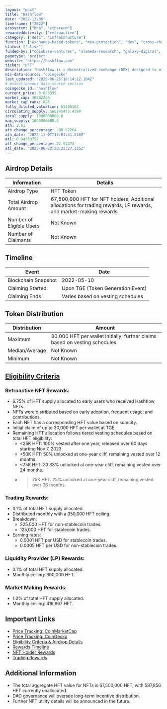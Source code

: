 ```yaml
---
layout: "post"
title: "Hashflow"
date: "2022-11-06"
timeframe: ["2022"]
ecosystem: ["bnb", "ethereum"]
rewardedActivity: ["retroactive"]
category: ["defi", "infrastructure"]
function: ["exchange-based-tokens", "mev-protection", "dex", "cross-chain", "decentralized-finance"]
status: ["alive"]
funded-by: ["coinbase-ventures", "alameda-research", "galaxy-digital", "dragonfly-capital"]
pagetype: "project"
website: "https://hashflow.com"
ticker: "HFT"
description: "Hashflow is a decentralized exchange (DEX) designed to offer zero slippage and MEV-resistant trades."
mis-data-source: "coingecko"
last_updated: "2025-06-25T18:14:22.104Z"
# miscellaneous data source section
coingecko_id: "hashflow"
current_price: 0.053339
market_cap: 30982266
market_cap_rank: 895
fully_diluted_valuation: 53395102
circulating_supply: 580245475.4399
total_supply: 1000000000.0
max_supply: 1000000000.0
ath: 3.61
ath_change_percentage: -98.52264
ath_date: "2022-11-07T13:04:41.540Z"
atl: 0.04339757
atl_change_percentage: 22.94473
atl_date: "2025-06-22T20:22:27.135Z"
---
```


## Airdrop Details

| Information              | Details                                                                                                           |
| ------------------------ | ----------------------------------------------------------------------------------------------------------------- |
| Airdrop Type             | HFT Token                                                                                                         |
| Total Airdrop Amount     | 67,500,000 HFT for NFT holders; Additional allocations for trading rewards, LP rewards, and market-making rewards |
| Number of Eligible Users | Not Known                                                                                                         |
| Number of Claimants      | Not Known                                                                                                         |

## Timeline

| Event               | Date                              |
| ------------------- | --------------------------------- |
| Blockchain Snapshot | 2022-05-10                        |
| Claiming Started    | Upon TGE (Token Generation Event) |
| Claiming Ends       | Varies based on vesting schedules |

## Token Distribution

| Distribution   | Amount                                                                     |
| -------------- | -------------------------------------------------------------------------- |
| Maximum        | 30,000 HFT per wallet initially; further claims based on vesting schedules |
| Median/Average | Not Known                                                                  |
| Minimum        | Not Known                                                                  |

## [Eligibility Criteria](https://docs.hashflow.com/hashflow/hft-and-governance/community-incentives)

### Retroactive NFT Rewards:

- 6.75% of HFT supply allocated to early users who received Hashflow NFTs.
- NFTs were distributed based on early adoption, frequent usage, and contributions.
- Each NFT has a corresponding HFT value based on scarcity.
- Initial claim of up to 30,000 HFT per wallet at TGE.
- Remaining HFT allocation follows tiered vesting schedules based on total HFT eligibility:
  - <25K HFT: 100% vested after one year, released over 60 days starting Nov 7, 2023.
  - <50K HFT: 50% unlocked at one-year cliff, remaining vested over 12 months.
  - <75K HFT: 33.33% unlocked at one-year cliff, remaining vested over 24 months.
  - > 75K HFT: 25% unlocked at one-year cliff, remaining vested over 36 months.

### Trading Rewards:

- 0.1% of total HFT supply allocated.
- Distributed monthly with a 350,000 HFT ceiling.
- Breakdown:
  - 225,000 HFT for non-stablecoin trades.
  - 125,000 HFT for stablecoin trades.
- Earning rates:
  - 0.0001 HFT per USD for stablecoin trades.
  - 0.0005 HFT per USD for non-stablecoin trades.

### Liquidity Provider (LP) Rewards:

- 0.1% of total HFT supply allocated.
- Monthly ceiling: 300,000 HFT.

### Market Making Rewards:

- 1.0% of total HFT supply allocated.
- Monthly ceiling: 416,667 HFT.

## Important Links

- [Price Tracking: CoinMarketCap](https://coinmarketcap.com/currencies/hashflow/)
- [Price Tracking: CoinGecko](https://www.coingecko.com/en/coins/hashflow)
- [Eligibility Criteria & Airdrop Details](https://docs.hashflow.com/hashflow/hft-and-governance/community-incentives)
- [Rewards Timeline](https://docs.hashflow.com/hashflow/hft-and-governance/community-incentives/rewards-timeline)
- [NFT Holder Rewards](https://docs.hashflow.com/hashflow/hft-and-governance/community-incentives/nft-holders-rewards)
- [Trading Rewards](https://docs.hashflow.com/hashflow/hft-and-governance/community-incentives/trading-rewards)

## Additional Information

- The total aggregate HFT value for NFTs is 67,500,000 HFT, with 587,856 HFT currently unallocated.
- DAO governance will oversee long-term incentive distribution.
- Further NFT utility details will be announced in the future.